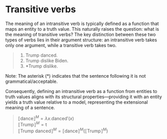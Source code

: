 # Transitive verbs

The meaning of an intransitive verb is typically defined as a function that maps an entity to a truth value. This naturally raises the question: what is the meaning of transitive verbs? The key distinction between these two types of verbs lies in their argument structure: an intransitive verb takes only one argument, while a transitive verb takes two.

> 1. Trump danced.
> 2. Trump dislike Biden.
> 3. *Trump dislike. 

Note: The asterisk (*) indicates that the sentence following it is not grammatical/acceptable. 

Consequently, defining an intransitive verb as a function from entities to truth values aligns with its structural properties—providing it with an entity yields a truth value relative to a model, representing the extensional meaning of a sentence.

> $⟦\text{dance}⟧^M = \lambda x. \text{danced}'(x)$ <br>
> $⟦\text{Trump}⟧^M = \text{t}$ <br>
> $⟦\text{Trump danced}⟧^M = ⟦\text{dance}⟧^M(⟦\text{Trump}⟧^M)$



